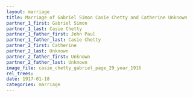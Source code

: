 ```yaml
---
layout: marriage
title: Marriage of Gabriel Simon Casie Chetty and Catherine Unknown
partner_1_first: Gabriel Simon
partner_1_last: Casie Chetty
partner_1_father_first: John Paul
partner_1_father_last: Casie Chetty
partner_2_first: Catherine
partner_2_last: Unknown
partner_2_father_first: Unknown
partner_2_father_last: Unknown
image_file: casie_chetty_gabriel_page_29_year_1916
rel_trees:
date: 1917-01-18
categories: marriage
---
```



